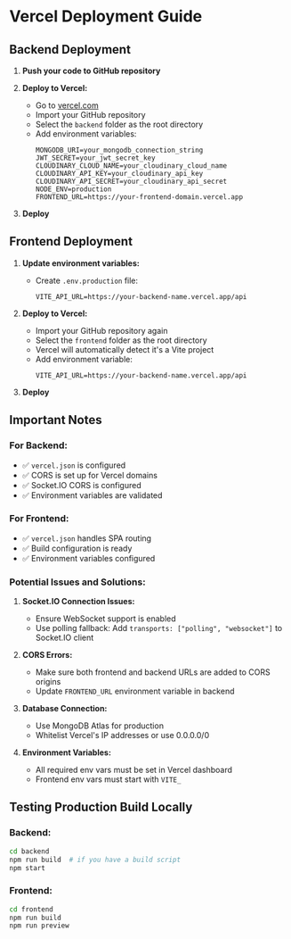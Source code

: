 # Vercel Deployment Guide

## Backend Deployment

1. **Push your code to GitHub repository**

2. **Deploy to Vercel:**

   - Go to [vercel.com](https://vercel.com)
   - Import your GitHub repository
   - Select the `backend` folder as the root directory
   - Add environment variables:
     ```
     MONGODB_URI=your_mongodb_connection_string
     JWT_SECRET=your_jwt_secret_key
     CLOUDINARY_CLOUD_NAME=your_cloudinary_cloud_name
     CLOUDINARY_API_KEY=your_cloudinary_api_key
     CLOUDINARY_API_SECRET=your_cloudinary_api_secret
     NODE_ENV=production
     FRONTEND_URL=https://your-frontend-domain.vercel.app
     ```

3. **Deploy**

## Frontend Deployment

1. **Update environment variables:**

   - Create `.env.production` file:
     ```
     VITE_API_URL=https://your-backend-name.vercel.app/api
     ```

2. **Deploy to Vercel:**

   - Import your GitHub repository again
   - Select the `frontend` folder as the root directory
   - Vercel will automatically detect it's a Vite project
   - Add environment variable:
     ```
     VITE_API_URL=https://your-backend-name.vercel.app/api
     ```

3. **Deploy**

## Important Notes

### For Backend:

- ✅ `vercel.json` is configured
- ✅ CORS is set up for Vercel domains
- ✅ Socket.IO CORS is configured
- ✅ Environment variables are validated

### For Frontend:

- ✅ `vercel.json` handles SPA routing
- ✅ Build configuration is ready
- ✅ Environment variables configured

### Potential Issues and Solutions:

1. **Socket.IO Connection Issues:**

   - Ensure WebSocket support is enabled
   - Use polling fallback: Add `transports: ["polling", "websocket"]` to Socket.IO client

2. **CORS Errors:**

   - Make sure both frontend and backend URLs are added to CORS origins
   - Update `FRONTEND_URL` environment variable in backend

3. **Database Connection:**

   - Use MongoDB Atlas for production
   - Whitelist Vercel's IP addresses or use 0.0.0.0/0

4. **Environment Variables:**
   - All required env vars must be set in Vercel dashboard
   - Frontend env vars must start with `VITE_`

## Testing Production Build Locally

### Backend:

```bash
cd backend
npm run build  # if you have a build script
npm start
```

### Frontend:

```bash
cd frontend
npm run build
npm run preview
```
